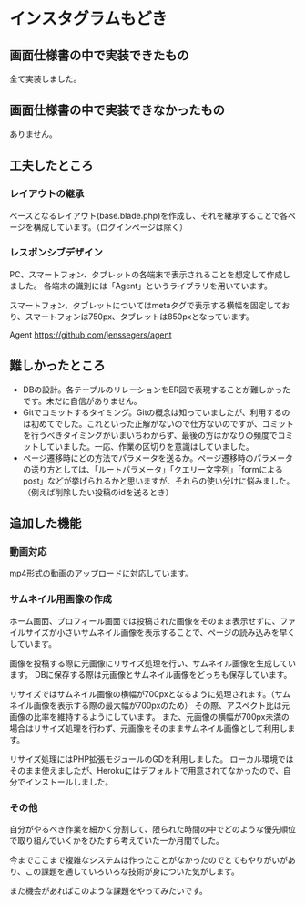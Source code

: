# インスタグラムもどき

## 画面仕様書の中で実装できたもの
全て実装しました。


## 画面仕様書の中で実装できなかったもの
ありません。


## 工夫したところ
### レイアウトの継承
ベースとなるレイアウト(base.blade.php)を作成し、それを継承することで各ページを構成しています。（ログインページは除く）

### レスポンシブデザイン
PC、スマートフォン、タブレットの各端末で表示されることを想定して作成しました。
各端末の識別には「Agent」というライブラリを用いています。

スマートフォン、タブレットについてはmetaタグで表示する横幅を固定しており、スマートフォンは750px、タブレットは850pxとなっています。

Agent
https://github.com/jenssegers/agent


## 難しかったところ
- DBの設計。各テーブルのリレーションをER図で表現することが難しかったです。未だに自信がありません。
- Gitでコミットするタイミング。Gitの概念は知っていましたが、利用するのは初めてでした。これといった正解がないので仕方ないのですが、コミットを行うべきタイミングがいまいちわからず、最後の方はかなりの頻度でコミットしていました。一応、作業の区切りを意識はしていました。
- ページ遷移時にどの方法でパラメータを送るか。ページ遷移時のパラメータの送り方としては、「ルートパラメータ」「クエリー文字列」「formによるpost」などが挙げられるかと思いますが、それらの使い分けに悩みました。（例えば削除したい投稿のidを送るとき）


## 追加した機能
### 動画対応
mp4形式の動画のアップロードに対応しています。

### サムネイル用画像の作成
ホーム画面、プロフィール画面では投稿された画像をそのまま表示せずに、ファイルサイズが小さいサムネイル画像を表示することで、ページの読み込みを早くしています。

画像を投稿する際に元画像にリサイズ処理を行い、サムネイル画像を生成しています。
DBに保存する際は元画像とサムネイル画像をどっちも保存しています。

リサイズではサムネイル画像の横幅が700pxとなるように処理されます。（サムネイル画像を表示する際の最大幅が700pxのため）
その際、アスペクト比は元画像の比率を維持するようにしています。
また、元画像の横幅が700px未満の場合はリサイズ処理を行わず、元画像をそのままサムネイル画像として利用します。

リサイズ処理にはPHP拡張モジュールのGDを利用しました。
ローカル環境ではそのまま使えましたが、Herokuにはデフォルトで用意されてなかったので、自分でインストールしました。


### その他
自分がやるべき作業を細かく分割して、限られた時間の中でどのような優先順位で取り組んでいくかをひたすら考えていた一か月間でした。

今までここまで複雑なシステムは作ったことがなかったのでとてもやりがいがあり、この課題を通していろいろな技術が身についた気がします。

また機会があればこのような課題をやってみたいです。